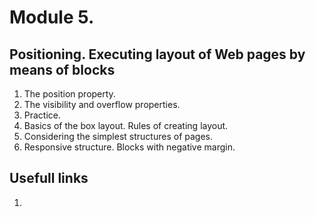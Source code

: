 # Module 5. 
## Positioning. Executing layout of Web pages by means of blocks

1.	The position property.
2.	The visibility and overflow properties.
3.	Practice.
4.	Basics of the box layout. Rules of creating layout.
5.	Considering the simplest structures of pages.
6.	Responsive structure. Blocks with negative margin.

## Usefull links

1. []()